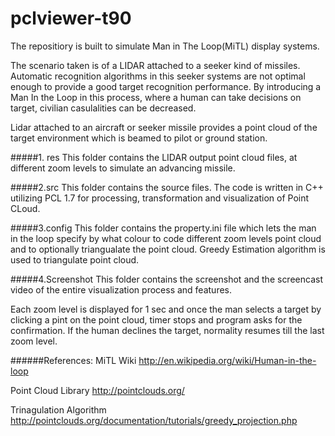 # pclviewer-t90
The repositiory is built to simulate Man in The Loop(MiTL) display systems.

The scenario taken is of a LIDAR attached to a seeker kind of missiles. Automatic recognition algorithms in this seeker systems are not optimal enough to provide a good target recognition performance. By introducing a Man In the Loop in this process, where a human can take decisions on target, civilian casulalities can be decreased.

Lidar attached to an aircraft or seeker missile provides a point cloud of the target environment which is beamed to pilot or ground station.

#####1. res
This folder contains the LIDAR output point cloud files, at different zoom levels to simulate an advancing missile.


#####2.src
This folder contains the source files. The code is written in C++ utilizing PCL 1.7 for processing, transformation and visualization of Point CLoud.


#####3.config
This folder contains the property.ini file which lets the man in the loop specify by what colour to code different zoom levels point cloud and to optionally triangualate the point cloud. Greedy Estimation algorithm is used to triangulate point cloud.


#####4.Screenshot
This folder contains the screenshot and the screencast video of the entire visualization process and features.

Each zoom level is displayed for 1 sec and once the man selects a target by clicking a pint on the point cloud, timer stops and program asks for the confirmation. If the human declines the target, normality resumes till the last zoom level.

######References:
MiTL Wiki http://en.wikipedia.org/wiki/Human-in-the-loop

Point Cloud Library http://pointclouds.org/

Trinagulation Algorithm http://pointclouds.org/documentation/tutorials/greedy_projection.php
